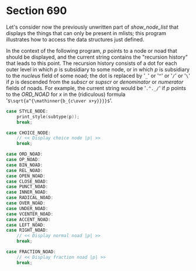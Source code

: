 # Section 690

Let's consider now the previously unwritten part of *show_node_list* that displays the things that can only be present in mlists; this program illustrates how to access the data structures just defined.

In the context of the following program, *p* points to a node or noad that should be displayed, and the current string contains the "recursion history" that leads to this point.
The recursion history consists of a dot for each outer level in which *p* is subsidiary to some node, or in which *p* is subsidiary to the *nucleus* field of some noad; the dot is replaced by '`_`' or '`^`' or '`/`' or '`\`' if *p* is descended from the *subscr* or *supscr* or *denominator* or *numerator* fields of noads.
For example, the current string would be '`.^._/`' if *p* points to the *ORD_NOAD* for *x* in the (ridiculous) formula '`$\sqrt{a^{\mathinner{b_{c\over x+y}}}}$`'.

```c << Cases of |show_node_list| that arise in mlists only >>=
case STYLE_NODE:
    print_style(subtype(p));
    break;

case CHOICE_NODE:
    // << Display choice node |p| >>
    break;

case ORD_NOAD:
case OP_NOAD:
case BIN_NOAD:
case REL_NOAD:
case OPEN_NOAD:
case CLOSE_NOAD:
case PUNCT_NOAD:
case INNER_NOAD:
case RADICAL_NOAD:
case OVER_NOAD:
case UNDER_NOAD:
case VCENTER_NOAD:
case ACCENT_NOAD:
case LEFT_NOAD:
case RIGHT_NOAD:
    // << Display normal noad |p| >>
    break;

case FRACTION_NOAD:
    // << Display fraction noad |p| >>
    break;
```
